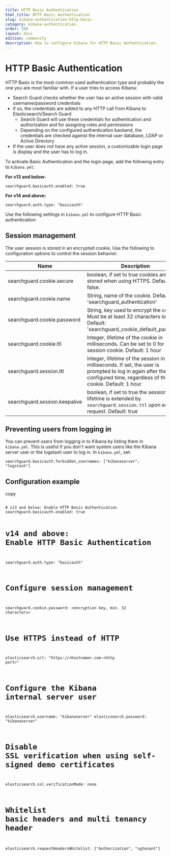 ```yaml
---
title: HTTP Basic Authentication
html_title: HTTP Basic Authentication
slug: kibana-authentication-http-basic
category: kibana-authentication
order: 200
layout: docs
edition: community
description: How to configure Kibana for HTTP Basic Authentication.
---
```

<!---
Copryight 2016-2017 floragunn GmbH
-->

# HTTP Basic Authentication

HTTP Basic is the most common used authentication type and probably the one you are most familiar with. If a user tries to access Kibana:  

* Search Guard checks whether the user has an active session with valid username/password credentials
* if so, the credentials are added to any HTTP call from Kibana to Elasticsearch/Search Guard
  * Search Guard will use these credentials for authentication and authorization  and for assigning roles and permissions
  * Depending on the configured authentication backend, the credentials are checked against the internal user database, LDAP or Active Directory
* If the user does not have any active session, a customizable login page is display and the user has to log in.

To activate Basic Authentication and the login page, add the following entry to `kibana.yml`:

**For v13 and below:**

```
searchguard.basicauth.enabled: true
```

**For v14 and above:**

```
searchguard.auth.type: "basicauth"
```


Use the following settings in `kibana.yml` to configure HTTP Basic authentication:

## Session management

The user session is stored in an encrypted cookie. Use the following to configuration options to control the session behavior:

| Name | Description |
|---|---|
| searchguard.cookie.secure | boolean, if set to true cookies are only stored when using HTTPS. Default: false. |
| searchguard.cookie.name | String, name of the cookie. Default: 'searchguard_authentication' |
| searchguard.cookie.password | String, key used to encrypt the cookie. Must be at least 32 characters long. Default: 'searchguard\_cookie\_default\_password' |
| searchguard.cookie.ttl | Integer, lifetime of the cookie in milliseconds. Can be set to 0 for session cookie. Default: 1 hour |
| searchguard.session.ttl | Integer, lifetime of the session in milliseconds. If set, the user is prompted to log in again after the configured time, regardless of the cookie. Default: 1 hour |
| searchguard.session.keepalive | boolean, if set to true the session lifetime is extended by `searchguard.session.ttl` upon each request. Default: true |

## Preventing users from logging in

You can prevent users from logging in to Kibana by listing them in `kibana.yml`. This is useful if you don't want system users like the Kibana server user or the logstash user to log in. In `kibana.yml`, set:

```
searchguard.basicauth.forbidden_usernames: ["kibanaserver", "logstash"]
```

## Configuration example

<div class="code-highlight " data-label="">
<span class="js-copy-to-clipboard copy-code">copy</span> 
<pre class="language-yaml">
<code class=" js-code language-markup">
# v13 and below: Enable HTTP Basic Authentication
searchguard.basicauth.enabled: true

# v14 and above: Enable HTTP Basic Authentication
searchguard.auth.type: "basicauth"

# Configure session management
searchguard.cookie.password: &lt;encryption key, min. 32 characters&gt;

# Use HTTPS instead of HTTP
elasticsearch.url: "https://&lt;hostname&gt;.com:&lt;http port&gt;"

# Configure the Kibana internal server user
elasticsearch.username: "kibanaserver"
elasticsearch.password: "kibanaserver"

# Disable SSL verification when using self-signed demo certificates
elasticsearch.ssl.verificationMode: none

# Whitelist basic headers and multi tenancy header
elasticsearch.requestHeadersWhitelist: ["Authorization", "sgtenant"]
</code>
</pre>
</div>